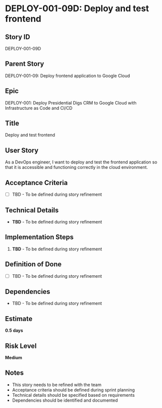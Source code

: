 # DEPLOY-001-09D: Deploy and test frontend

## Story ID
DEPLOY-001-09D

## Parent Story
DEPLOY-001-09: Deploy frontend application to Google Cloud

## Epic
DEPLOY-001: Deploy Presidential Digs CRM to Google Cloud with Infrastructure as Code and CI/CD

## Title
Deploy and test frontend

## User Story
As a DevOps engineer, I want to deploy and test the frontend application so that it is accessible and functioning correctly in the cloud environment.

## Acceptance Criteria
- [ ] TBD - To be defined during story refinement

## Technical Details
- **TBD** - To be defined during story refinement

## Implementation Steps
1. **TBD** - To be defined during story refinement

## Definition of Done
- [ ] TBD - To be defined during story refinement

## Dependencies
- TBD - To be defined during story refinement

## Estimate
**0.5 days**

## Risk Level
**Medium**

## Notes
- This story needs to be refined with the team
- Acceptance criteria should be defined during sprint planning
- Technical details should be specified based on requirements
- Dependencies should be identified and documented
